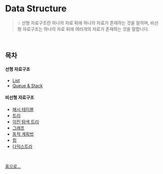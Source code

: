 # Data Structure

<!-- > 원리에 대해 설명을 할 수 있어야 하고 왜 이 자료구조를 사용하는지 알아야 한다.
> (javascript 한정) 우선순위큐는 코테에 나올 수 있음으로 직접 구현할 줄 알아야 한다. -->

> 💡 선형 자료구조란 하나의 자료 뒤에 하나의 자료가 존재하는 것을 말하며, 비선형 자료구조는 하나의 자료 뒤에 여러개의 자료가 존재하는 것을 말합니다.

<br>

## 목차

#### 선형 자료구조
  - [List](./list.md)
  - [Queue & Stack](./stack&queue.md)

#### 비선형 자료구조
- [해시 테이블](./hash%20table.md)
- [트리](./tree.md)
- [이진 탐색 트리](./binary%20search%20tree.md)
- [그래프]()
- [동적 계획법]()
- [힙]()
- [다익스트라]()

<br>

[ 홈으로...](../README.md)